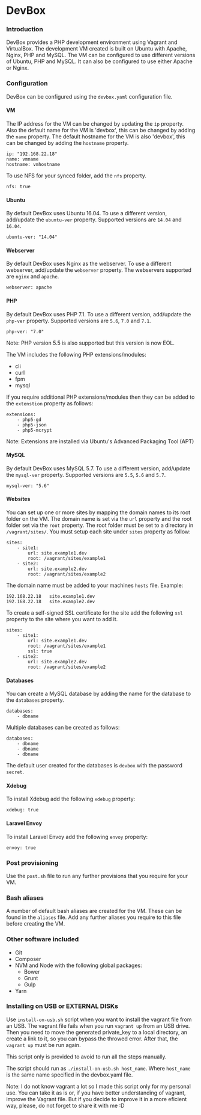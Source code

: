 # DevBox

### Introduction
DevBox provides a PHP development environment using Vagrant and VirtualBox. The development VM created is built on Ubuntu with Apache, Nginx, PHP and MySQL. The VM can be configured to use different versions of Ubuntu, PHP and MySQL. It can also be configured to use either Apache or Nginx.


### Configuration
DevBox can be configured using the `devbox.yaml` configuration file.


#### VM
The IP address for the VM can be changed by updating the `ip` property. Also the default name for the VM is 'devbox', this can be changed by adding the `name` property. The default hostname for the VM is also 'devbox', this can be changed by adding the `hostname` property.
```
ip: "192.168.22.18"
name: vmname
hostname: vmhostname
```
To use NFS for your synced folder, add the `nfs` property.
```
nfs: true
```


#### Ubuntu
By default DevBox uses Ubuntu 16.04. To use a different version, add/update the `ubuntu-ver` property. Supported versions are `14.04` and `16.04`. 
```
ubuntu-ver: "14.04"
```


#### Webserver
By default DevBox uses Nginx as the webserver. To use a different webserver, add/update the `webserver` property. The webservers supported are `nginx` and `apache`. 
```
webserver: apache
```


#### PHP
By default DevBox uses PHP 7.1. To use a different version, add/update the `php-ver` property. Supported versions are `5.6`, `7.0` and `7.1`.
```
php-ver: "7.0"
```
Note: PHP version 5.5 is also supported but this version is now EOL.

The VM includes the following PHP extensions/modules:
- cli
- curl
- fpm
- mysql

If you require additional PHP extensions/modules then they can be added to the `extenstion` property as follows:
```
extensions:
    - php5-gd
    - php5-json
    - php5-mcrypt
```
Note: Extensions are installed via Ubuntu's Advanced Packaging Tool (APT)


#### MySQL
By default DevBox uses MySQL 5.7. To use a different version, add/update the `mysql-ver` property. Supported versions are `5.5`, `5.6` and `5.7`.
```
mysql-ver: "5.6"
```


#### Websites
You can set up one or more sites by mapping the domain names to its root folder on the VM. The domain name is set via the `url` property and the root folder set via the `root` property. The root folder must be set to a directory in `/vagrant/sites/`. You must setup each site under `sites` property as follow:
```
sites: 
    - site1:
        url: site.example1.dev
        root: /vagrant/sites/example1
    - site2:
        url: site.example2.dev
        root: /vagrant/sites/example2

```
The domain name must be added to your machines `hosts` file. Example: 
```
192.168.22.18   site.example1.dev
192.168.22.18   site.example2.dev

```
To create a self-signed SSL certificate for the site add the following `ssl` property to the site where you want to add it.
```
sites: 
    - site1:
        url: site.example1.dev
        root: /vagrant/sites/example1
        ssl: true
    - site2:
        url: site.example2.dev
        root: /vagrant/sites/example2
```


#### Databases
You can create a MySQL database by adding the name for the database to the `databases` property.
```
databases:
    - dbname
```
Multiple databases can be created as follows:
```
databases:
    - dbname
    - dbname
    - dbname
```
The default user created for the databases is `devbox` with the password `secret`.


#### Xdebug
To install Xdebug add the following `xdebug` property:
```
xdebug: true
```


#### Laravel Envoy
To install Laravel Envoy add the following `envoy` property:
```
envoy: true
```


### Post provisioning
Use the `post.sh` file to run any further provisions that you require for your VM.


### Bash aliases
A number of default bash aliases are created for the VM. These can be found in the `aliases` file. Add any further aliases you require to this file before creating the VM.


### Other software included
- Git
- Composer
- NVM and Node with the following global packages:
    - Bower
    - Grunt
    - Gulp
- Yarn

### Installing on USB or EXTERNAL DISKs
Use `install-on-usb.sh` script when you want to install the vagrant file from an USB. The vagrant file fails when you run `vagrant up` from an USB drive. Then you need to move the generated private_key to a local directory, an create a link to it, so you can bypass the throwed error. After that, the `vagrant up` must be run again.

This script only is provided to avoid to run all the steps manually.

The script should run as `./install-on-usb.sh host_name`. Where `host_name` is the same name specified in the devbox.yaml file. 

Note: I do not know vagrant a lot so I made this script only for my personal use. You can take it as is or, if you have better understanding of vagrant, improve the Vagrant file. But if you decide to improve it in a more eficient way, please, do not forget to share it with me :D

